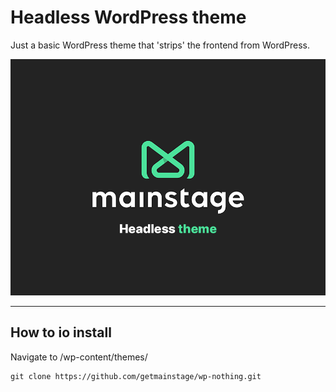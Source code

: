 # Headless WordPress theme
Just a basic WordPress theme that 'strips' the frontend from WordPress.

<img src="https://raw.githubusercontent.com/getmainstage/wp-nothing/master/screenshot.png" />

---

## How to io install
Navigate to /wp-content/themes/
```
git clone https://github.com/getmainstage/wp-nothing.git
```
